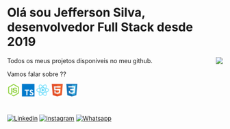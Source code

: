# Olá sou Jefferson Silva, desenvolvedor Full Stack desde 2019

<img align="right" src="https://github-readme-stats.vercel.app/api?username=jeffsilva01&show_icons=true&theme=tokyonight"/>
Todos os meus projetos disponiveis no meu github.

<br/>

Vamos falar sobre ??

<div style="display: inline_block">
  <img width="30" src="https://raw.githubusercontent.com/devicons/devicon/master/icons/nodejs/nodejs-original.svg"/>
  <img width="30" src="https://raw.githubusercontent.com/devicons/devicon/master/icons/typescript/typescript-plain.svg"/>
  <img width="30" src="https://raw.githubusercontent.com/devicons/devicon/master/icons/react/react-original.svg"/>
  <img width="30" src="https://raw.githubusercontent.com/devicons/devicon/master/icons/html5/html5-original.svg"/>
  <img width="30" src="https://raw.githubusercontent.com/devicons/devicon/master/icons/css3/css3-original.svg"/>
  
</div>

#

[![Linkedin](https://img.shields.io/badge/LinkedIn-0077B5?style=for-the-badge&logo=linkedin&logoColor=white)](https://www.linkedin.com/in/francisco-jefferson-ferreira-silva/)
[![instagram](https://img.shields.io/badge/Instagram-E4405F?style=for-the-badge&logo=instagram&logoColor=white)](https://www.instagram.com/jeff_silva96/)
[![Whatsapp](https://img.shields.io/badge/WhatsApp-25D366?style=for-the-badge&logo=whatsapp&logoColor=white)](https://wa.me/5585999878510?text=Ol%C3%A1%2C+eu+gostei+muito+do+seu+GitHub.)
